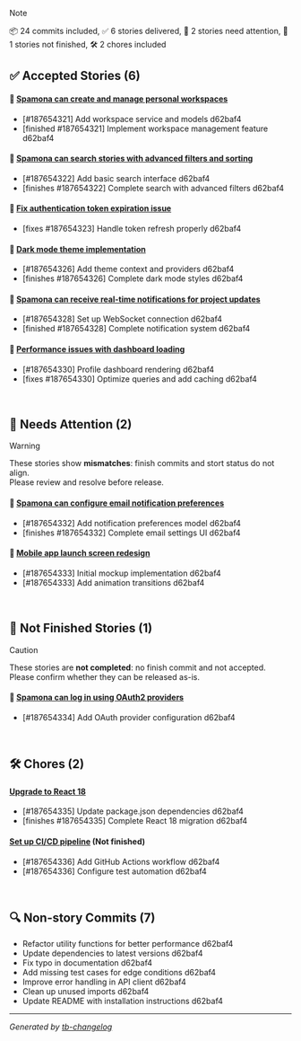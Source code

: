 > [!NOTE]
> 📦 24 commits included, ✅ 6 stories delivered,
> 🚨 2 stories need attention, 🚧 1 stories not finished, 🛠️ 2 chores included

## ✅ Accepted Stories (6)
#### 🧩 [Spamona can create and manage personal workspaces](https://trackerboot.com)
- [#187654321] Add workspace service and models d62baf4
- [finished #187654321] Implement workspace management feature d62baf4
#### 🧩 [Spamona can search stories with advanced filters and sorting](https://trackerboot.com)
- [#187654322] Add basic search interface d62baf4
- [finishes #187654322] Complete search with advanced filters d62baf4
#### 🦋 [Fix authentication token expiration issue](https://trackerboot.com)
- [fixes #187654323] Handle token refresh properly d62baf4
#### 🎨 [Dark mode theme implementation](https://trackerboot.com)
- [#187654326] Add theme context and providers d62baf4
- [finishes #187654326] Complete dark mode styles d62baf4
#### 🧩 [Spamona can receive real-time notifications for project updates](https://trackerboot.com)
- [#187654328] Set up WebSocket connection d62baf4
- [finished #187654328] Complete notification system d62baf4
#### 🦋 [Performance issues with dashboard loading](https://trackerboot.com)
- [#187654330] Profile dashboard rendering d62baf4
- [fixes #187654330] Optimize queries and add caching d62baf4

<br />

## 🚨 Needs Attention (2)
> [!WARNING]
> These stories show **mismatches**: finish commits and stort status do not align.  
> Please review and resolve before release.
#### 🧩 [Spamona can configure email notification preferences](https://trackerboot.com)
- [#187654332] Add notification preferences model d62baf4
- [finishes #187654332] Complete email settings UI d62baf4
#### 🎨 [Mobile app launch screen redesign](https://trackerboot.com)
- [#187654333] Initial mockup implementation d62baf4
- [#187654333] Add animation transitions d62baf4

<br />

## 🚧 Not Finished Stories (1)
> [!CAUTION]
> These stories are **not completed**: no finish commit and not accepted.  
> Please confirm whether they can be released as-is.
#### 🧩 [Spamona can log in using OAuth2 providers](https://trackerboot.com)
- [#187654334] Add OAuth provider configuration d62baf4

<br />

## 🛠️ Chores (2)
#### [Upgrade to React 18](https://trackerboot.com)
- [#187654335] Update package.json dependencies d62baf4
- [finishes #187654335] Complete React 18 migration d62baf4
#### [Set up CI/CD pipeline](https://trackerboot.com) (Not finished)
- [#187654336] Add GitHub Actions workflow d62baf4
- [#187654336] Configure test automation d62baf4

<br />

## 🔍 Non-story Commits (7)
- Refactor utility functions for better performance d62baf4
- Update dependencies to latest versions d62baf4
- Fix typo in documentation d62baf4
- Add missing test cases for edge conditions d62baf4
- Improve error handling in API client d62baf4
- Clean up unused imports d62baf4
- Update README with installation instructions d62baf4

---
*Generated by [tb-changelog](https://github.com/yukkobay/tb-changelog)*
